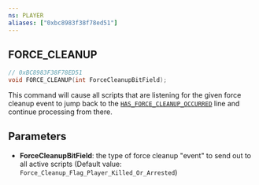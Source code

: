 ```yaml
---
ns: PLAYER
aliases: ["0xbc8983f38f78ed51"]
---
```

## FORCE_CLEANUP

```c
// 0xBC8983F38F78ED51
void FORCE_CLEANUP(int ForceCleanupBitField);
```

This command will cause all scripts that are listening for the given force cleanup event to jump back to the [`HAS_FORCE_CLEANUP_OCCURRED`](#_0xC968670BFACE42D9) line and continue processing from there.


## Parameters
* **ForceCleanupBitField**: the type of force cleanup "event" to send out to all active scripts (Default value: `Force_Cleanup_Flag_Player_Killed_Or_Arrested`)
